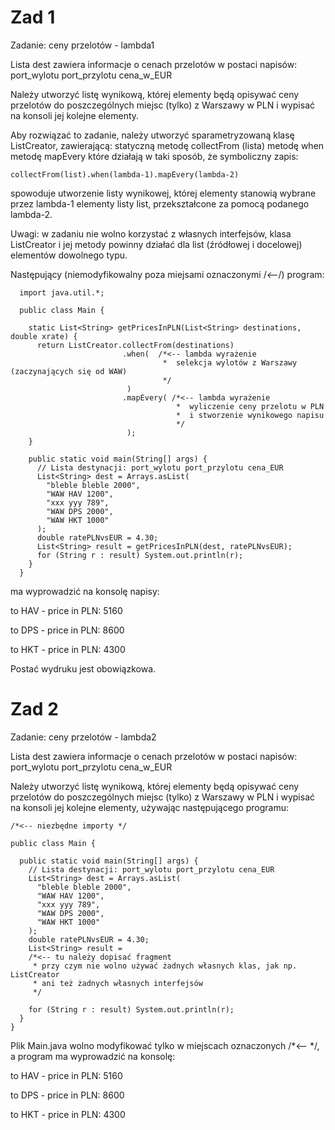 # Zad 1
Zadanie: ceny przelotów - lambda1

Lista dest zawiera informacje o cenach przelotów w postaci napisów:
port_wylotu port_przylotu cena_w_EUR

Należy utworzyć listę wynikową, której elementy będą opisywać ceny przelotów do poszczególnych miejsc (tylko) z Warszawy w PLN i wypisać na konsoli jej kolejne elementy.

Aby rozwiązać to zadanie, należy utworzyć sparametryzowaną klasę ListCreator, zawierającą:
statyczną metodę collectFrom (lista)
metodę when
metodę mapEvery
które działają w taki sposób, że symboliczny zapis:

    collectFrom(list).when(lambda-1).mapEvery(lambda-2)

spowoduje utworzenie listy wynikowej, której elementy stanowią wybrane przez lambda-1 elementy listy list, przekształcone za pomocą podanego lambda-2.

Uwagi:
w zadaniu nie wolno korzystać z własnych interfejsów,
klasa ListCreator i jej metody powinny działać dla list (źródłowej i docelowej) elementów dowolnego typu.

Następujący (niemodyfikowalny poza miejsami oznaczonymi /*<--*/) program:

      import java.util.*;

      public class Main {

        static List<String> getPricesInPLN(List<String> destinations, double xrate) {
          return ListCreator.collectFrom(destinations)
                             .when(  /*<-- lambda wyrażenie
                                      *  selekcja wylotów z Warszawy (zaczynających się od WAW)
                                      */
                              )
                             .mapEvery( /*<-- lambda wyrażenie
                                         *  wyliczenie ceny przelotu w PLN
                                         *  i stworzenie wynikowego napisu
                                         */
                              );
        }

        public static void main(String[] args) {
          // Lista destynacji: port_wylotu port_przylotu cena_EUR 
          List<String> dest = Arrays.asList(
            "bleble bleble 2000",
            "WAW HAV 1200",
            "xxx yyy 789",
            "WAW DPS 2000",
            "WAW HKT 1000"
          );
          double ratePLNvsEUR = 4.30;
          List<String> result = getPricesInPLN(dest, ratePLNvsEUR);
          for (String r : result) System.out.println(r);
        }
      }
ma wyprowadzić na konsolę napisy:

to HAV - price in PLN:	5160

to DPS - price in PLN:	8600

to HKT - price in PLN:	4300

Postać wydruku jest obowiązkowa.

# Zad 2

Zadanie: ceny przelotów - lambda2

Lista dest zawiera informacje o cenach przelotów w postaci napisów:
port_wylotu port_przylotu cena_w_EUR

Należy utworzyć listę wynikową, której elementy będą opisywać ceny przelotów do poszczególnych miejsc (tylko) z Warszawy w PLN i wypisać na konsoli jej kolejne elementy, używając następującego programu:

    /*<-- niezbędne importy */

    public class Main {

      public static void main(String[] args) {
        // Lista destynacji: port_wylotu port_przylotu cena_EUR 
        List<String> dest = Arrays.asList(
          "bleble bleble 2000",
          "WAW HAV 1200",
          "xxx yyy 789",
          "WAW DPS 2000",
          "WAW HKT 1000"
        );
        double ratePLNvsEUR = 4.30;
        List<String> result = 
        /*<-- tu należy dopisać fragment
         * przy czym nie wolno używać żadnych własnych klas, jak np. ListCreator
         * ani też żadnych własnych interfejsów
         */

        for (String r : result) System.out.println(r);
      }
    }

Plik Main.java wolno modyfikować tylko w miejscach oznaczonych /*<--  */, a program ma wyprowadzić na konsolę:

to HAV - price in PLN:	5160

to DPS - price in PLN:	8600

to HKT - price in PLN:	4300
